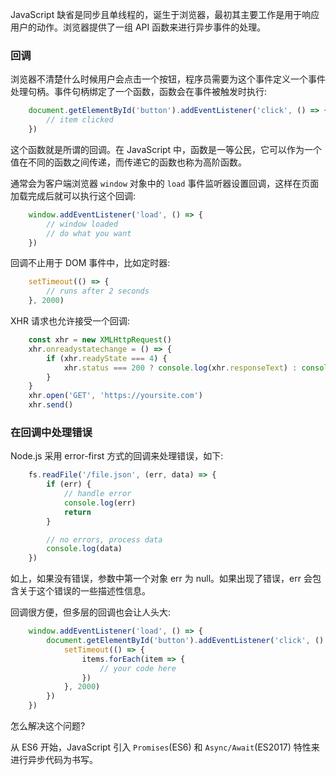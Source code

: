 
JavaScript 缺省是同步且单线程的，诞生于浏览器，最初其主要工作是用于响应用户的动作。浏览器提供了一组 API 函数来进行异步事件的处理。

### 回调

浏览器不清楚什么时候用户会点击一个按钮，程序员需要为这个事件定义一个事件处理句柄。事件句柄绑定了一个函数，函数会在事件被触发时执行:
```js
    document.getElementById('button').addEventListener('click', () => {
        // item clicked
    })
```
这个函数就是所谓的回调。在 JavaScript 中，函数是一等公民，它可以作为一个值在不同的函数之间传递，而传递它的函数也称为高阶函数。

通常会为客户端浏览器 `window` 对象中的 `load` 事件监听器设置回调，这样在页面加载完成后就可以执行这个回调:
```js
    window.addEventListener('load', () => {
        // window loaded
        // do what you want
    })
```

回调不止用于 DOM 事件中，比如定时器:
```js
    setTimeout(() => {
        // runs after 2 seconds
    }, 2000)
```

XHR 请求也允许接受一个回调:
```js
    const xhr = new XMLHttpRequest()
    xhr.onreadystatechange = () => {
        if (xhr.readyState === 4) {
            xhr.status === 200 ? console.log(xhr.responseText) : console.error('error')
        }
    }
    xhr.open('GET', 'https://yoursite.com')
    xhr.send()
```

### 在回调中处理错误

Node.js 采用 error-first 方式的回调来处理错误，如下:
```js
    fs.readFile('/file.json', (err, data) => {
        if (err) {
            // handle error
            console.log(err)
            return
        }

        // no errors, process data
        console.log(data)
    })
```
如上，如果没有错误，参数中第一个对象 err 为 null。如果出现了错误，err 会包含关于这个错误的一些描述性信息。

回调很方便，但多层的回调也会让人头大:
```js
    window.addEventListener('load', () => {
        document.getElementById('button').addEventListener('click', () => {
            setTimeout(() => {
                items.forEach(item => {
                    // your code here
                })
            }, 2000)
        })
    })
```
怎么解决这个问题?

从 ES6 开始，JavaScript 引入 `Promises`(ES6) 和 `Async/Await`(ES2017) 特性来进行异步代码为书写。
